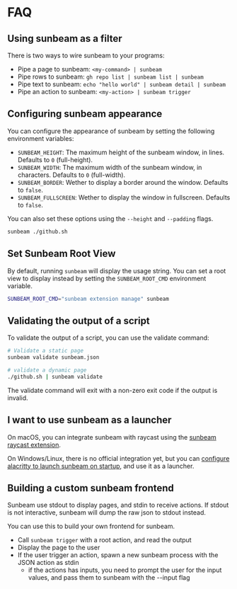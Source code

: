 # FAQ

## Using sunbeam as a filter

There is two ways to wire sunbeam to your programs:

- Pipe a page to sunbeam: `<my-command> | sunbeam`
- Pipe rows to sunbeam: `gh repo list | sunbeam list | sunbeam`
- Pipe text to sunbeam: `echo "hello world" | sunbeam detail | sunbeam`
- Pipe an action to sunbeam: `<my-action> | sunbeam trigger`

## Configuring sunbeam appearance

You can configure the appearance of sunbeam by setting the following environment variables:

- `SUNBEAM_HEIGHT`: The maximum height of the sunbeam window, in lines. Defaults to `0` (full-height).
- `SUNBEAM_WIDTH`: The maximum width of the sunbeam window, in characters. Defaults to `0` (full-width).
- `SUNBEAM_BORDER`: Wether to display a border around the window. Defaults to `false`.
- `SUNBEAM_FULLSCREEN`: Wether to display the window in fullscreen. Defaults to `false`.

You can also set these options using the `--height` and `--padding` flags.

```bash
sunbeam ./github.sh
```

## Set Sunbeam Root View

By default, running `sunbeam` will display the usage string. You can set a root view to display instead by setting the `SUNBEAM_ROOT_CMD` environment variable.

```bash
SUNBEAM_ROOT_CMD="sunbeam extension manage" sunbeam
```

## Validating the output of a script

To validate the output of a script, you can use the validate command:

```bash
# Validate a static page
sunbeam validate sunbeam.json

# validate a dynamic page
./github.sh | sunbeam validate
```

The validate command will exit with a non-zero exit code if the output is invalid.

## I want to use sunbeam as a launcher

On macOS, you can integrate sunbeam with raycast using the [sunbeam raycast extension](https://github.com/pomdtr/sunbeam-raycast).

On Windows/Linux, there is no official integration yet, but you can [configure alacritty to launch sunbeam on startup](https://github.com/pomdtr/sunbeam/tree/main/assets/alacritty.yml), and use it as a launcher.

## Building a custom sunbeam frontend

Sunbeam use stdout to display pages, and stdin to receive actions.
If stdout is not interactive, sunbeam will dump the raw json to stdout instead.

You can use this to build your own frontend for sunbeam.

- Call `sunbeam trigger` with a root action, and read the output
- Display the page to the user
- If the user trigger an action, spawn a new sunbeam process with the JSON action as stdin
  - if the actions has inputs, you need to prompt the user for the input values, and pass them to sunbeam with the --input flag
